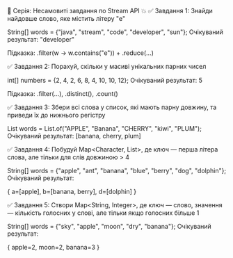 🚀 Серія: Несамовиті завдання по Stream API 💥
✅ Завдання 1: Знайди найдовше слово, яке містить літеру "e"

String[] words = {"java", "stream", "code", "developer", "sun"};
Очікуваний результат: "developer"

Підказка: .filter(w -> w.contains("e")) + .reduce(...)

✅ Завдання 2: Порахуй, скільки у масиві унікальних парних чисел

int[] numbers = {2, 4, 2, 6, 8, 4, 10, 10, 12};
Очікуваний результат: 5

Підказка: .filter(...), .distinct(), .count()

✅ Завдання 3: Збери всі слова у список, які мають парну довжину,
та приведи їх до нижнього регістру

List<String> words = List.of("APPLE", "Banana", "CHERRY", "kiwi", "PLUM");
Очікуваний результат: [banana, cherry, plum]

✅ Завдання 4: Побудуй Map<Character, List<String>>, 
де ключ — перша літера слова, але тільки для слів довжиною > 4

String[] words = {"apple", "ant", "banana", "blue", "berry", "dog", "dolphin"};
Очікуваний результат:

{
a=[apple],
b=[banana, berry],
d=[dolphin]
}

✅ Завдання 5: Створи Map<String, Integer>, де ключ — слово,
значення — кількість голосних у слові, 
але тільки якщо голосних більше 1

String[] words = {"sky", "apple", "moon", "dry", "banana"};
Очікуваний результат:

{
apple=2,
moon=2,
banana=3
}

